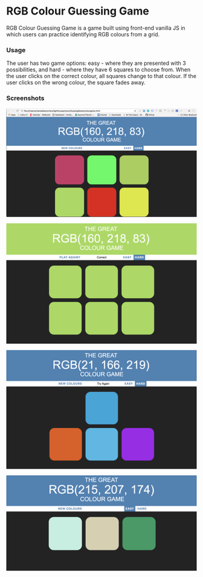 RGB Colour Guessing Game
=====================

RGB Colour Guessing Game is a game built using front-end vanilla JS in which users can practice identifying RGB colours from a grid.

### Usage

The user has two game options: easy - where they are presented with 3 possibilities, and hard - where they have 6 squares to choose from. When the user clicks on the correct colour, all squares change to that colour. If the user clicks on the wrong colour, the square fades away.

### Screenshots
![Hard level - first display](https://github.com/ChantalDesrochers/colourGuessingGame/blob/master/docs/hard%20game%20start.png?raw=true)

![Hard level - win](https://github.com/ChantalDesrochers/colourGuessingGame/blob/master/docs/hard%20win.png?raw=true)

![Hard level half options picked](https://github.com/ChantalDesrochers/colourGuessingGame/blob/master/docs/hard%20mid%20game.png?raw=true)

![Easy level - start](https://github.com/ChantalDesrochers/colourGuessingGame/blob/master/docs/easy%20game%20start.png?raw=true)


